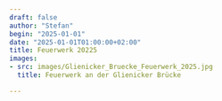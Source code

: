```yaml
---
draft: false
author: "Stefan"
begin: "2025-01-01"
date: "2025-01-01T01:00:00+02:00"
title: Feuerwerk 20225
images:
- src: images/Glienicker_Bruecke_Feuerwerk_2025.jpg
  title: Feuerwerk an der Glienicker Brücke

---
```

#

